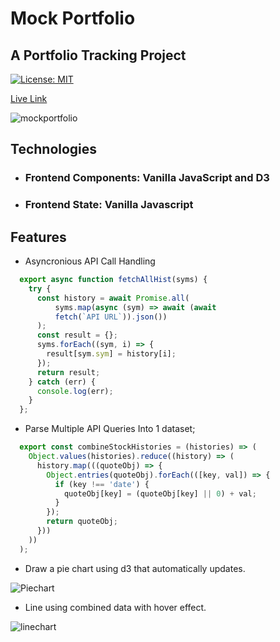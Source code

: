 # Mock Portfolio
## A Portfolio Tracking Project

[![License: MIT](https://img.shields.io/badge/License-MIT-yellow.svg)](https://opensource.org/licenses/MIT)

[Live Link](https://portfolio-simulator.herokuapp.com)

![mockportfolio](https://user-images.githubusercontent.com/1903468/66330405-2eb0bc00-e8e5-11e9-9184-2d7bce20e1f9.png)

## Technologies 
+ ### Frontend Components: Vanilla JavaScript and D3 
+ ### Frontend State: Vanilla Javascript 

## Features
+   Asyncronious API Call Handling 

```javascript
  export async function fetchAllHist(syms) {
    try {
      const history = await Promise.all(
          syms.map(async (sym) => await (await
          fetch(`API URL`)).json())
      );
      const result = {};
      syms.forEach((sym, i) => {
        result[sym.sym] = history[i];
      });
      return result;
    } catch (err) {
      console.log(err);
    }
  };

````

+  Parse Multiple API Queries Into 1 dataset;

````javascript
  export const combineStockHistories = (histories) => (
    Object.values(histories).reduce((history) => (
      history.map(((quoteObj) => {
        Object.entries(quoteObj).forEach(([key, val]) => {
          if (key !== 'date') {
            quoteObj[key] = (quoteObj[key] || 0) + val;
          }
        });
        return quoteObj;
      }))
    ))
  );
````
+    Draw a pie chart using d3 that automatically updates.

![Piechart](https://user-images.githubusercontent.com/1903468/66331032-7d128a80-e8e6-11e9-8979-b2c049f65f20.gif)

+    Line using combined data with hover effect.

![linechart](https://user-images.githubusercontent.com/1903468/66331147-bba84500-e8e6-11e9-8c0a-821e5a338546.gif)
